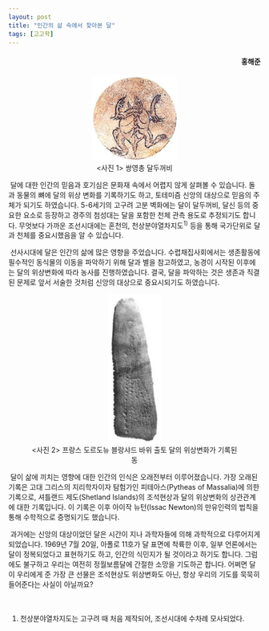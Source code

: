 ```yaml
---
layout: post
title: "인간의 삶 속에서 찾아본 달"
tags: [고고학]
---
```


<h4><div style="text-align:right"><b>홍해준</b></div></h4>

<center><figure><img src="https://github.com/mimirep/mimirep.github.io/blob/master/images/202202/202202Ju1.png?raw=true" width="40%" height="40%"><figcaption><사진 1> 쌍영총 달두꺼비</figcaption></figure></center>

&nbsp;달에 대한 인간의 믿음과 호기심은 문화재 속에서 어렵지 않게 살펴볼 수 있습니다. 돌과 동물의 뼈에 달의 위상 변화를 기록하기도 하고, 토테미즘 신앙의 대상으로 믿음의 주체가 되기도 하였습니다. 5-6세기의 고구려 고분 벽화에는 달이 달두꺼비, 달신 등의 중요한 요소로 등장하고 경주의 첨성대는 달을 포함한 천체 관측 용도로 추정되기도 합니다. 무엇보다 가까운 조선시대에는 혼천의, 천상분야열차지도<sup>1)</sup> 등을 통해 국가단위로 달과 천체를 중요시했음을 알 수 있습니다.

&nbsp;선사시대에 달은 인간의 삶에 많은 영향을 주었습니다. 수렵채집사회에서는 생존활동에 필수적인 동식물의 이동을 파악하기 위해 달과 별을 참고하였고, 농경이 시작된 이후에는 달의 위상변화에 따라 농사를 진행하였습니다. 결국, 달을 파악하는 것은 생존과 직결된 문제로 앞서 서술한 것처럼 신앙의 대상으로 중요시되기도 하였습니다.
  
<center><figure><img src="https://github.com/mimirep/mimirep.github.io/blob/master/images/202202/202202Ju2.png?raw=true" width="25%" height="25%"><figcaption><사진 2> 프랑스 도르도뉴 블랑샤드 바위 출토 달의 위상변화가 기록된 동</figcaption></figure></center>

&nbsp;달이 삶에 끼치는 영향에 대한 인간의 인식은 오래전부터 이루어졌습니다. 가장 오래된 기록은 고대 그리스의 지리학자이자 탐험가인 피테아스(Pytheas of Massalia)에 의한 기록으로, 셔틀랜드 제도(Shetland Islands)의 조석현상과 달의 위상변화의 상관관계에 대한 기록입니다. 이 기록은 이후 아이작 뉴턴(Issac Newton)의 만유인력의 법칙을 통해 수학적으로 증명되기도 했습니다.
  
&nbsp;과거에는 신앙의 대상이었던 달은 시간이 지나 과학자들에 의해 과학적으로 다루어지게 되었습니다. 1969년 7월 20일, 아폴로 11호가 달 표면에 착륙한 이후, 일부 언론에서는 달이 정복되었다고 표현하기도 하고, 인간의 식민지가 될 것이라고 하기도 합니다. 그럼에도 불구하고 우리는 여전히 정월보름달에 간절한 소망을 기도하곤 합니다. 어쩌면 달이 우리에게 준 가장 큰 선물은 조석현상도 위상변화도 아닌, 항상 우리의 기도를 묵묵히 들어준다는 사실이 아닐까요?
<br>
<br>
<br>
1) 천상분야열차지도는 고구려 때 처음 제작되어, 조선시대에 수차례 모사되었다.

